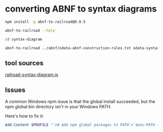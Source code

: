 

# converting ABNF to syntax diagrams

```bash
npm install -g abnf-to-railroad@0.0.5

abnf-to-railroad --help

cd syntax-diagram 

abnf-to-railroad ../abnf/odata-abnf-construction-rules.txt odata-syntax.html
```

## tool sources

[railroad-syntax-diagram.js](https://github.com/xtofs/railroad-syntax-diagram.js)

## Issues

A common Windows npm issue is that the global install succeeded,
but the npm global bin directory isn't in your Windows PATH.

Here's how to fix it:

```ps1
Add-Content $PROFILE "`n# Add npm global packages to PATH`n`$env:PATH += ';C:\Users\chrispre\AppData\Roaming\npm'"
```

